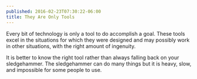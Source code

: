 ```yaml
---
published: 2016-02-23T07:30:22-06:00
title: They Are Only Tools
---
```

Every bit of technology is only a tool to do accomplish a goal. These tools excel in the situations for which they were designed and may possibly work in other situations, with the right amount of ingenuity. 

It is better to know the right tool rather than always falling back on your sledgehammer. The sledgehammer can do many things but it is heavy, slow, and impossible for some people to use.